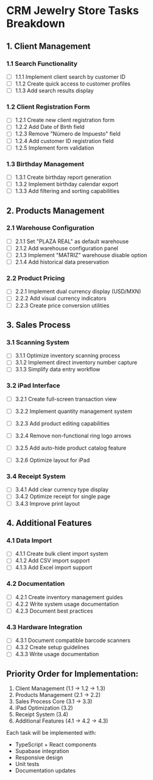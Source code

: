 # CRM Jewelry Store Tasks Breakdown

## 1. Client Management
### 1.1 Search Functionality
- [ ] 1.1.1 Implement client search by customer ID
- [ ] 1.1.2 Create quick access to customer profiles
- [ ] 1.1.3 Add search results display

### 1.2 Client Registration Form
- [ ] 1.2.1 Create new client registration form
- [ ] 1.2.2 Add Date of Birth field
- [ ] 1.2.3 Remove "Número de Impuesto" field
- [ ] 1.2.4 Add customer ID registration field
- [ ] 1.2.5 Implement form validation

### 1.3 Birthday Management
- [ ] 1.3.1 Create birthday report generation
- [ ] 1.3.2 Implement birthday calendar export
- [ ] 1.3.3 Add filtering and sorting capabilities

## 2. Products Management
### 2.1 Warehouse Configuration
- [ ] 2.1.1 Set "PLAZA REAL" as default warehouse
- [ ] 2.1.2 Add warehouse configuration panel
- [ ] 2.1.3 Implement "MATRIZ" warehouse disable option
- [ ] 2.1.4 Add historical data preservation

### 2.2 Product Pricing
- [ ] 2.2.1 Implement dual currency display (USD/MXN)
- [ ] 2.2.2 Add visual currency indicators
- [ ] 2.2.3 Create price conversion utilities

## 3. Sales Process
### 3.1 Scanning System
- [ ] 3.1.1 Optimize inventory scanning process
- [ ] 3.1.2 Implement direct inventory number capture
- [ ] 3.1.3 Simplify data entry workflow

### 3.2 iPad Interface
- [ ] 3.2.1 Create full-screen transaction view
- [ ] 3.2.2 Implement quantity management system
- [ ] 3.2.3 Add product editing capabilities
- [ ] 3.2.4 Remove non-functional ring logo arrows
- [ ] 3.2.5 Add auto-hide product catalog feature
- [ ] 3.2.6 Optimize layout for iPad


### 3.4 Receipt System
- [ ] 3.4.1 Add clear currency type display
- [ ] 3.4.2 Optimize receipt for single page
- [ ] 3.4.3 Improve print layout

## 4. Additional Features
### 4.1 Data Import
- [ ] 4.1.1 Create bulk client import system
- [ ] 4.1.2 Add CSV import support
- [ ] 4.1.3 Add Excel import support

### 4.2 Documentation
- [ ] 4.2.1 Create inventory management guides
- [ ] 4.2.2 Write system usage documentation
- [ ] 4.2.3 Document best practices

### 4.3 Hardware Integration
- [ ] 4.3.1 Document compatible barcode scanners
- [ ] 4.3.2 Create setup guidelines
- [ ] 4.3.3 Write usage documentation

## Priority Order for Implementation:
1. Client Management (1.1 → 1.2 → 1.3)
2. Products Management (2.1 → 2.2)
3. Sales Process Core (3.1 → 3.3)
4. iPad Optimization (3.2)
5. Receipt System (3.4)
6. Additional Features (4.1 → 4.2 → 4.3)

Each task will be implemented with:
- TypeScript + React components
- Supabase integration
- Responsive design
- Unit tests
- Documentation updates 